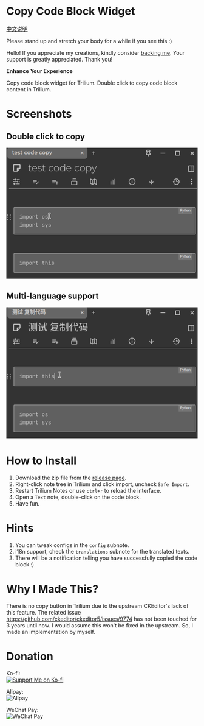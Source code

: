 # Copy Code Block Widget

[中文说明](README_CN.md)

Please stand up and stretch your body for a while if you see this :)

Hello! If you appreciate my creations, kindly consider [backing me](#donation). Your support is greatly appreciated. Thank you!

**Enhance Your Experience**

Copy code block widget for Trilium. Double click to copy code block content in Trilium.

# Screenshots

## Double click to copy

![overall look](docs/copy1.gif)

## Multi-language support

![overall look](docs/copy2.gif)

# How to Install

1. Download the zip file from the [release page](https://github.com/Nriver/tomato-timer-widget/releases).
2. Right-click note tree in Trilium and click import, uncheck `Safe Import`.
3. Restart Trilium Notes or use `ctrl+r` to reload the interface.
4. Open a `Text` note, double-click on the code block.
5. Have fun.

# Hints

1. You can tweak configs in the `config` subnote.
2. i18n support, check the `translations` subnote for the translated texts.
3. There will be a notification telling you have successfully copied the code block :)

# Why I Made This?

There is no copy button in Trilium due to the upstream CKEditor's lack of this feature. The related issue https://github.com/ckeditor/ckeditor5/issues/9774 has not been touched for 3 years until now. I would assume this won't be fixed in the upstream. So, I made an implementation by myself.

# Donation

Ko-fi:  
[![Support Me on Ko-fi](https://ko-fi.com/img/githubbutton_sm.svg)](https://ko-fi.com/nriver)

Alipay:  
![Alipay](https://github.com/Nriver/trilium-translation/raw/main/docs/alipay.png)

WeChat Pay:  
![WeChat Pay](https://github.com/Nriver/trilium-translation/raw/main/docs/wechat_pay.png)
